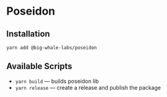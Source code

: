 # Poseidon

## Installation

`yarn add @big-whale-labs/poseidon`

## Available Scripts

- `yarn build` — builds poseidon lib
- `yarn release` — create a release and publish the package